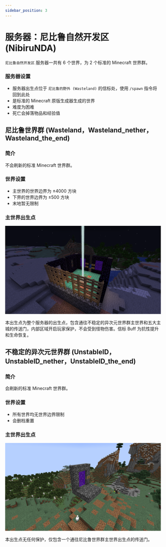```yaml
---
sidebar_position: 3
---
```


# 服务器：尼比鲁自然开发区 (NibiruNDA)

`尼比鲁自然开发区` 服务器一共有 6 个世界，为 2 个标准的 Minecraft 世界群。

### 服务器设置

- 服务器出生点位于 `尼比鲁的野外 (Wasteland)` 的信标处，使用 `/spawn` 指令将回到此处
- 是标准的 Minecraft 原版生成器生成的世界
- 难度为困难
- 死亡会掉落物品和经验值


## 尼比鲁世界群 (Wasteland，Wasteland_nether，Wasteland_the_end)

### 简介

不会刷新的标准 Minecraft 世界群。

### 世界设置

- 主世界的世界边界为 ±4000 方块
- 下界的世界边界为 ±500 方块
- 末地暂无限制

### 主世界出生点

![wasteland-spawn](../../static/img/worlds/wasteland-spawn.png)

本出生点为整个服务器的出生点，包含通往不稳定的异次元世界群主世界和五大主城的传送门，内部区域开启玩家保护，不会受到怪物伤害。信标 Buff 为抗性提升和生命恢复。


## 不稳定的异次元世界群 (UnstableID，UnstableID_nether，UnstableID_the_end)

### 简介

会刷新的标准 Minecraft 世界群。

### 世界设置

- 所有世界均无世界边界限制
- 会删档重置

### 主世界出生点

![unstableid-spawn](../../static/img/worlds/unstableid-spawn.png)

本出生点无任何保护，仅包含一个通往尼比鲁世界群主世界出生点的传送门。